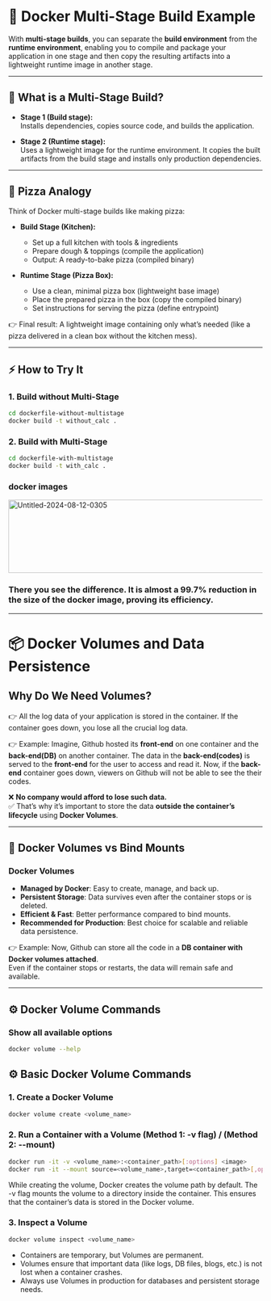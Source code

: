# 🚀 Docker Multi-Stage Build Example

With **multi-stage builds**, you can separate the **build environment** from the **runtime environment**, enabling you to compile and package your application in one stage and then copy the resulting artifacts into a lightweight runtime image in another stage.

---

## 🔹 What is a Multi-Stage Build?

- **Stage 1 (Build stage):**  
  Installs dependencies, copies source code, and builds the application.

- **Stage 2 (Runtime stage):**  
  Uses a lightweight image for the runtime environment. It copies the built artifacts from the build stage and installs only production dependencies.  

---

## 🍕 Pizza Analogy

Think of Docker multi-stage builds like making pizza:

- **Build Stage (Kitchen):**  
  - Set up a full kitchen with tools & ingredients  
  - Prepare dough & toppings (compile the application)  
  - Output: A ready-to-bake pizza (compiled binary)

- **Runtime Stage (Pizza Box):**  
  - Use a clean, minimal pizza box (lightweight base image)  
  - Place the prepared pizza in the box (copy the compiled binary)  
  - Set instructions for serving the pizza (define entrypoint)

👉 Final result: A lightweight image containing only what’s needed (like a pizza delivered in a clean box without the kitchen mess).

---

## ⚡ How to Try It

### 1. Build without Multi-Stage
```bash
cd dockerfile-without-multistage
docker build -t without_calc .
```
### 2. Build with Multi-Stage
```bash
cd dockerfile-with-multistage
docker build -t with_calc .
```
### docker images 
<img width="1027" height="145" alt="Untitled-2024-08-12-0305" src="https://github.com/user-attachments/assets/11a27f36-3250-4c0e-ad20-c52f0d60bc6b" />

### There you see the difference. It is almost a 99.7% reduction in the size of the docker image, proving its efficiency.



---


# 📦 Docker Volumes and Data Persistence

## Why Do We Need Volumes?

👉 All the log data of your application is stored in the container. If the container goes down, you lose all the crucial log data.  

👉 Example: Imagine, Github hosted its **front-end** on one container and the **back-end(DB)** on another container. The data in the **back-end(codes)** is served to the **front-end** for the user to access and read it. Now, if the **back-end** container goes down, viewers on Github will not be able to see the their codes.

❌ **No company would afford to lose such data.**  
✅ That’s why it’s important to store the data **outside the container’s lifecycle** using **Docker Volumes**.

---

## 🔑 Docker Volumes vs Bind Mounts

### **Docker Volumes**
- **Managed by Docker**: Easy to create, manage, and back up.
- **Persistent Storage**: Data survives even after the container stops or is deleted.
- **Efficient & Fast**: Better performance compared to bind mounts.
- **Recommended for Production**: Best choice for scalable and reliable data persistence.

👉 Example: Now, Github can store all the code in a **DB container with Docker volumes attached**.  
Even if the container stops or restarts, the data will remain safe and available.

---

## ⚙️ Docker Volume Commands

### Show all available options
```bash
docker volume --help
```
## ⚙️ Basic Docker Volume Commands
### 1. Create a Docker Volume
```bash
docker volume create <volume_name>
```
### 2. Run a Container with a Volume (Method 1: -v flag) / (Method 2: --mount)
```bash
docker run -it -v <volume_name>:<container_path>[:options] <image>
docker run -it --mount source=<volume_name>,target=<container_path>[,options] <image>
```
While creating the volume, Docker creates the volume path by default. The -v flag mounts the volume to a directory inside the container. This ensures that the container’s data is stored in the Docker volume.

### 3. Inspect a Volume
```bash
docker volume inspect <volume_name>
```


- Containers are temporary, but Volumes are permanent.
- Volumes ensure that important data (like logs, DB files, blogs, etc.) is not lost when a container crashes.
- Always use Volumes in production for databases and persistent storage needs.
